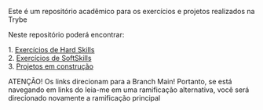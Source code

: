 <p>Este é um repositório acadêmico para os exercícios e projetos realizados na Trybe</ p>

<p> Neste repositório poderá encontrar:</p>
<p> 
1. <a href="https://github.com/FaelCaporali/Trybe_git/tree/main/hard-exercicios">Exercícios de Hard Skills</a> <br /> 
2. <a href="https://github.com/FaelCaporali/Trybe_git/tree/main/soft-exercicios">Exercícios de SoftSkills</a> <br />
3. <a href="https://github.com/FaelCaporali/Trybe_git/tree/main/projetos">Projetos em construção</a> <br />
</p>
<p>ATENÇÃO! Os links direcionam para a Branch Main! Portanto, se está navegando em links do leia-me em uma ramificação alternativa, você será direcionado novamente a ramificação principal</p>
